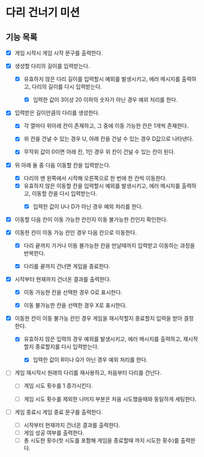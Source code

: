 # 다리 건너기 미션

## 기능 목록

- [x] 게임 시작시 게임 시작 문구를 출력한다.


- [x] 생성할 다리의 길이를 입력받는다.
    - [x] 유효하지 않은 다리 길이를 입력할시 예외를 발생시키고, 에러 메시지를 출력하고, 다리의 길이를 다시 입력받는다.
        - [x] 입력한 값이 3이상 20 이하의 숫자가 아닌 경우 예외 처리를 한다.


- [x] 입력받은 길이만큼의 다리를 생성한다.
    - [x] 각 열마다 위아래 칸이 존재하고, 그 중에 이동 가능한 칸은 1개씩 존재한다.
    - [x] 위 칸을 건널 수 있는 경우 U, 아래 칸을 건널 수 있는 경우 D값으로 나타낸다.
    - [x] 무작위 값이 0이면 아래 칸, 1인 경우 위 칸이 건널 수 있는 칸이 된다.


- [x] 위 아래 둘 중 다음 이동할 칸을 입력받는다.
    - [x] 다리의 맨 왼쪽에서 시작해 오른쪽으로 한 번에 한 칸씩 이동한다.
    - [x] 유효하지 않은 이동할 칸을 입력할시 예외를 발생시키고, 에러 메시지를 출력하고, 이동할 칸을 다시 입력받는다.
        - [x] 입력한 값이 U나 D가 아닌 경우 예외 처리를 한다.


- [x] 이동할 다음 칸이 이동 가능한 칸인지 이동 불가능한 칸인지 확인한다.


- [x] 이동한 칸이 이동 가능 칸인 경우 다음 칸으로 이동한다.
    - [x] 다리 끝까지 가거나 이동 불가능한 칸을 만날때까지 입력받고 이동하는 과정을 반복한다.
    - [x] 다리를 끝까지 건너면 게임을 종료한다.


- [x] 시작부터 현재까지 건너온 결과를 출력한다.
    - [x] 이동 가능한 칸을 선택한 경우 O로 표시한다.
    - [x] 이동 불가능한 칸을 선택한 경우 X로 표시한다.


- [x] 이동한 칸이 이동 불가능 칸인 경우 게임을 재시작할지 종료할지 입력을 받아 결정한다.
    - [x] 유효하지 않은 입력의 경우 예외를 발생시키고, 에러 메시지를 출력하고, 재시작할지 종료할지를 다시 입력받는다.
        - [x] 입력한 값이 R이나 Q가 아닌 경우 예외 처리를 한다.


- [ ] 게임 재시작시 원래의 다리를 재사용하고, 처음부터 다리를 건넌다.
    - [ ] 게임 시도 횟수를 1 증가시킨다.
    - [ ] 게임 시도 횟수를 제외한 나머지 부분은 처음 시도했을때와 동일하게 세팅한다.


- [ ] 게임 종료시 게임 종료 문구를 출력한다.
    - [ ] 시작부터 현재까지 건너온 결과를 출력한다.
    - [ ] 게임 성공 여부를 출력한다.
    - [ ] 총 시도한 횟수(첫 시도를 포함해 게임을 종료할때 까지 시도한 횟수)를 출력한다.